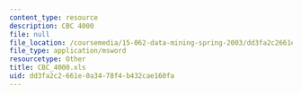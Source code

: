 ```yaml
---
content_type: resource
description: CBC 4000
file: null
file_location: /coursemedia/15-062-data-mining-spring-2003/dd3fa2c2661e0a3478f4b432cae160fa_CBC_4000.xls
file_type: application/msword
resourcetype: Other
title: CBC_4000.xls
uid: dd3fa2c2-661e-0a34-78f4-b432cae160fa
---
```

